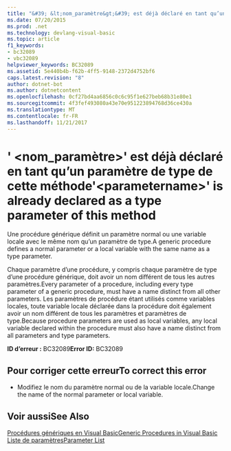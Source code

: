 ```yaml
---
title: "&#39; &lt;nom_paramètre&gt;&#39; est déjà déclaré en tant qu’un paramètre de type de cette méthode"
ms.date: 07/20/2015
ms.prod: .net
ms.technology: devlang-visual-basic
ms.topic: article
f1_keywords:
- bc32089
- vbc32089
helpviewer_keywords: BC32089
ms.assetid: 5e440b4b-f62b-4ff5-9148-2372d4752bf6
caps.latest.revision: "8"
author: dotnet-bot
ms.author: dotnetcontent
ms.openlocfilehash: 0cf27bd4aa6856c0c6c95f1e627beb68b31e80e1
ms.sourcegitcommit: 4f3fef493080a43e70e951223894768d36ce430a
ms.translationtype: MT
ms.contentlocale: fr-FR
ms.lasthandoff: 11/21/2017
---
```

# <a name="39ltparameternamegt39-is-already-declared-as-a-type-parameter-of-this-method"></a><span data-ttu-id="6dd4f-102">&#39; &lt;nom_paramètre&gt;&#39; est déjà déclaré en tant qu’un paramètre de type de cette méthode</span><span class="sxs-lookup"><span data-stu-id="6dd4f-102">&#39;&lt;parametername&gt;&#39; is already declared as a type parameter of this method</span></span>
<span data-ttu-id="6dd4f-103">Une procédure générique définit un paramètre normal ou une variable locale avec le même nom qu’un paramètre de type.</span><span class="sxs-lookup"><span data-stu-id="6dd4f-103">A generic procedure defines a normal parameter or a local variable with the same name as a type parameter.</span></span>  
  
 <span data-ttu-id="6dd4f-104">Chaque paramètre d’une procédure, y compris chaque paramètre de type d’une procédure générique, doit avoir un nom différent de tous les autres paramètres.</span><span class="sxs-lookup"><span data-stu-id="6dd4f-104">Every parameter of a procedure, including every type parameter of a generic procedure, must have a name distinct from all other parameters.</span></span> <span data-ttu-id="6dd4f-105">Les paramètres de procédure étant utilisés comme variables locales, toute variable locale déclarée dans la procédure doit également avoir un nom différent de tous les paramètres et paramètres de type.</span><span class="sxs-lookup"><span data-stu-id="6dd4f-105">Because procedure parameters are used as local variables, any local variable declared within the procedure must also have a name distinct from all parameters and type parameters.</span></span>  
  
 <span data-ttu-id="6dd4f-106">**ID d’erreur :** BC32089</span><span class="sxs-lookup"><span data-stu-id="6dd4f-106">**Error ID:** BC32089</span></span>  
  
## <a name="to-correct-this-error"></a><span data-ttu-id="6dd4f-107">Pour corriger cette erreur</span><span class="sxs-lookup"><span data-stu-id="6dd4f-107">To correct this error</span></span>  
  
-   <span data-ttu-id="6dd4f-108">Modifiez le nom du paramètre normal ou de la variable locale.</span><span class="sxs-lookup"><span data-stu-id="6dd4f-108">Change the name of the normal parameter or local variable.</span></span>  
  
## <a name="see-also"></a><span data-ttu-id="6dd4f-109">Voir aussi</span><span class="sxs-lookup"><span data-stu-id="6dd4f-109">See Also</span></span>  
 [<span data-ttu-id="6dd4f-110">Procédures génériques en Visual Basic</span><span class="sxs-lookup"><span data-stu-id="6dd4f-110">Generic Procedures in Visual Basic</span></span>](../../visual-basic/programming-guide/language-features/data-types/generic-procedures.md)  
 [<span data-ttu-id="6dd4f-111">Liste de paramètres</span><span class="sxs-lookup"><span data-stu-id="6dd4f-111">Parameter List</span></span>](../../visual-basic/language-reference/statements/parameter-list.md)
